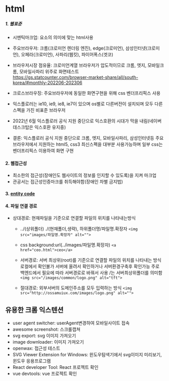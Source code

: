 # html

##### 1. 웹표준

- 시멘틱마크업: 요소의 의미에 맞는 html사용

- 주요브라우저: 크롬(크로미언 렌더링 엔진), edge(크로미언), 삼성인터넷(크로미언), 오페라(크로미언), 사파리(웹킷), 파이어폭스(겟코)
- 브라우저시장 점유율: 크로미언계열 브라우저가 압도적이므로 크롬, 엣지, 모바일크롬, 모바일사파리 위주로 화면테스트</br>https://gs.statcounter.com/browser-market-share/all/south-korea/#monthly-202206-202306
- 크로스브라우징: 주요브라우저에 동일한 화면구현을 위해 css 벤더프리픽스 사용

- 익스플로러는 ie10, ie9, ie8, ie7이 있으며 os별로 다른버전이 설치되며 모두 다른 스펙을 가진 비표준 브라우저
- 2022년 6월 익스플로러 공식 지원 중단으로 익스호환의 시대가 막을 내림(네이버 데스크탑은 익스호환 유지중)

- 결론: 익스플로러 공식 지원 중단으로 크롬, 엣지, 모바일사파리, 삼성인터넷등 주요브라우저에서 지원하는 html5, css3 최신스펙을 대부분 사용가능하며 일부 css는 벤더프리픽스 이용하여 화면 구현
  </br>

#### 2. 웹접근성

- 최소한의 접근성(장애인도 웹사이트의 정보를 인지할 수 있도록)을 지켜 마크업
- 관공서는 접근성인증마크를 취득해야함(장애인 차별 금지법)

#### 3. [entity code](https://tools.w3cub.com/html-entities)

#### 4. 파일 연결 경로

- 상대경로: 현재파일을 기준으로 연결할 파일의 위치를 나타내는방식

  - ../(상위폴더) ./(현재폴더,생략), 하위폴더명/파일명.확장자
    `<img src="images/파일명.확장자" alt="">`
    </br>

  - css background:url(../images/파일명.확장자)
    `<a href="ceo.html">ceo</a>`
    </br>

  - 서버경로: 서버 최상위(root)를 기준으로 연결할 파일의 위치를 나타내는 방식
    로컬에서 확인불가
    서버에 올려서 확인하거나 서버환경구축후 확인가능
    주로 백엔드에서 필요에 따라 서버경로로 바꿔서 사용
    /는 서버최상위폴더를 의미함
    `<img src="/images/common/logo.png" alt="tft">`
    </br>

  - 절대경로: 외부서버의 도메인주소를 모두 입력하는 방식
    `<img src="http://ossamuiux.com/images/logo.png" alt="">`

## 유용한 크롬 익스텐션

- user agent switcher: userAgent변경하여 모바일사이트 접속
- awesome screenshot: 스크롤캡쳐
- svg export: svg 이미지 가져오기
- image downloader: 이미지 가져오기
- openwax: 접근성 테스트
- SVG Viewer Extension for Windows: 윈도우탐색기에서 svg이미지 미리보기, 윈도우 응용프로그램
- React developer Tool: React 프로젝트 확인
- vue devtools: vue 프로젝트 확인
